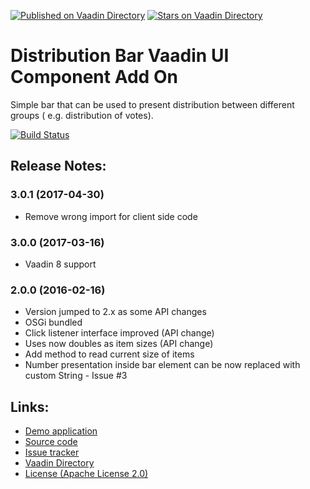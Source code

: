 [![Published on Vaadin  Directory](https://img.shields.io/badge/Vaadin%20Directory-published-00b4f0.svg)](https://vaadin.com/directory/component/distributionbar)
[![Stars on Vaadin Directory](https://img.shields.io/vaadin-directory/star/distributionbar.svg)](https://vaadin.com/directory/component/distributionbar)

# Distribution Bar Vaadin UI Component Add On

Simple bar that can be used to present distribution between different groups (
e.g. distribution of votes).

[![Build Status](https://epic.siika.fi/jenkins/job/DistributionBar%20(Vaadin)/badge/icon)](https://epic.siika.fi/jenkins/job/DistributionBar%20(Vaadin)/)

## Release Notes:
### 3.0.1 (2017-04-30)
- Remove wrong import for client side code

### 3.0.0 (2017-03-16)
- Vaadin 8 support

### 2.0.0 (2016-02-16)
- Version jumped to 2.x as some API changes
- OSGi bundled
- Click listener interface improved (API change)
- Uses now doubles as item sizes (API change)
- Add method to read current size of items
- Number presentation inside bar element can be now replaced with custom String - Issue #3

## Links:
  * [Demo application](http://app.siika.fi/DistributionBarDemo/)
  * [Source code](https://github.com/alump/VaadinDistributionBar)
  * [Issue tracker](https://github.com/alump/VaadinDistributionBar/issues)
  * [Vaadin Directory](https://vaadin.com/directory#addon/distributionbar)
  * [License (Apache License 2.0)](http://www.apache.org/licenses/LICENSE-2.0.html)
